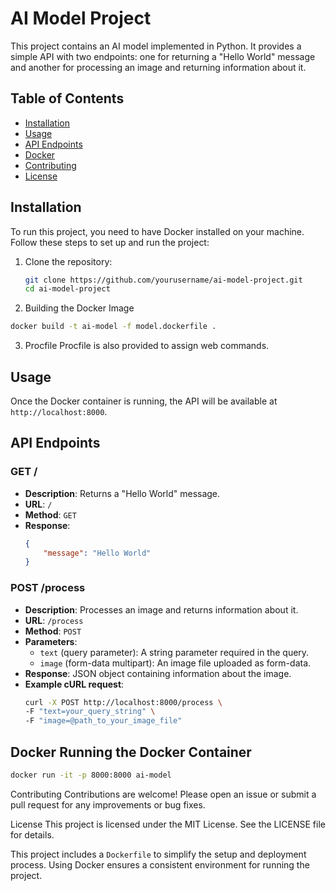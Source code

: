 # AI Model Project

This project contains an AI model implemented in Python. It provides a simple API with two endpoints: one for returning a "Hello World" message and another for processing an image and returning information about it.

## Table of Contents

- [Installation](#installation)
- [Usage](#usage)
- [API Endpoints](#api-endpoints)
- [Docker](#docker)
- [Contributing](#contributing)
- [License](#license)

## Installation

To run this project, you need to have Docker installed on your machine. Follow these steps to set up and run the project:

1. Clone the repository:
    ```sh
    git clone https://github.com/yourusername/ai-model-project.git
    cd ai-model-project
    ```
2. Building the Docker Image

```sh
docker build -t ai-model -f model.dockerfile .
```
3. Procfile
Procfile is also provided to assign web commands.

## Usage

Once the Docker container is running, the API will be available at `http://localhost:8000`.

## API Endpoints

### GET /

- **Description**: Returns a "Hello World" message.
- **URL**: `/`
- **Method**: `GET`
- **Response**:
    ```json
    {
        "message": "Hello World"
    }
    ```

### POST /process

- **Description**: Processes an image and returns information about it.
- **URL**: `/process`
- **Method**: `POST`
- **Parameters**:
    - `text` (query parameter): A string parameter required in the query.
    - `image` (form-data multipart): An image file uploaded as form-data.
- **Response**: JSON object containing information about the image.
- **Example cURL request**:
    ```sh
    curl -X POST http://localhost:8000/process \
    -F "text=your_query_string" \
    -F "image=@path_to_your_image_file"
    ```

## Docker Running the Docker Container

```sh
docker run -it -p 8000:8000 ai-model
```
Contributing
Contributions are welcome! Please open an issue or submit a pull request for any improvements or bug fixes.

License
This project is licensed under the MIT License. See the LICENSE file for details.

This project includes a `Dockerfile` to simplify the setup and deployment process. Using Docker ensures a consistent environment for running the project.


